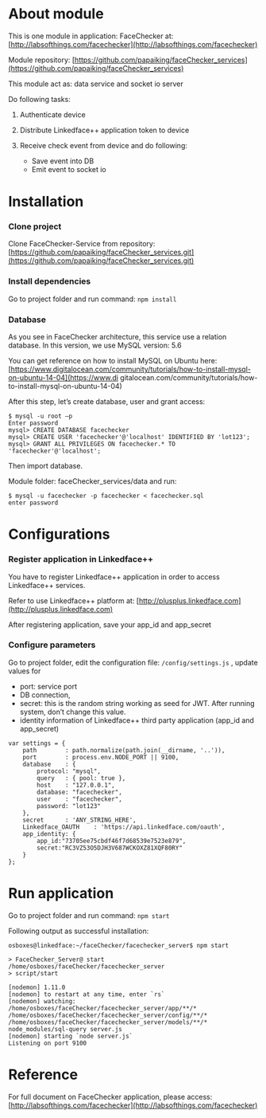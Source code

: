 # About module

This is one module in application: FaceChecker at: [http://labsofthings.com/facechecker](http://labsofthings.com/facechecker)

Module repository: [https://github.com/papaiking/faceChecker_services](https://github.com/papaiking/faceChecker_services)

This module act as: data service and socket io server

Do following tasks:

1.  Authenticate device
2.  Distribute Linkedface++ application token to device
3.  Receive check event from device and do following:

    -   Save event into DB
    -   Emit event to socket io

# Installation

### Clone project

Clone FaceChecker-Service from repository: [https://github.com/papaiking/faceChecker_services.git](https://github.com/papaiking/faceChecker_services.git)

### Install dependencies
Go to project folder and run command: `npm install`

### Database

As you see in FaceChecker architecture, this service use a relation database. In this version, we use MySQL version: 5.6

You can get reference on how to install MySQL on Ubuntu here: [https://www.digitalocean.com/community/tutorials/how-to-install-mysql-on-ubuntu-14-04](https://www.di    gitalocean.com/community/tutorials/how-to-install-mysql-on-ubuntu-14-04)

After this step, let’s create database, user and grant access:

```
$ mysql -u root –p
Enter password
mysql> CREATE DATABASE facechecker
mysql> CREATE USER 'facechecker'@'localhost' IDENTIFIED BY 'lot123';
mysql> GRANT ALL PRIVILEGES ON facechecker.* TO 'facechecker'@'localhost';
```

Then import database.

Module folder: faceChecker_services/data and run:

```
$ mysql -u facechecker -p facechecker < facechecker.sql
enter password
```

# Configurations

### Register application in Linkedface++

You have to register Linkedface++ application in order to access Linkedface++ services.

Refer to use Linkedface++ platform at: [http://plusplus.linkedface.com](http://plusplus.linkedface.com)

After registering application, save your app_id and app_secret

### Configure parameters

Go to project folder, edit the configuration file: `/config/settings.js` , update values for

-   port: service port
-   DB connection,
-   secret: this is the random string working as seed for JWT. After running system, don’t change this value.
-   identity information of Linkedface++ third party application (app_id and app_secret)

```
var settings = {
    path        : path.normalize(path.join(__dirname, '..')),
    port        : process.env.NODE_PORT || 9100,
    database    : {
        protocol: "mysql",
        query   : { pool: true },
        host    : "127.0.0.1",
        database: "facechecker",
        user    : "facechecker",
        password: "lot123"
    },
    secret      : 'ANY_STRING_HERE',
    Linkedface_OAUTH    : 'https://api.linkedface.com/oauth',
    app_identity: {
        app_id:"73705ee75cbdf46f7d68539e7523e879",
        secret:"RC3VZ53O5DJH3V687WCKOXZ81XQF80RY"
    }
};
```

# Run application

Go to project folder and run command: `npm start`

Following output as successful installation:

```
osboxes@linkedface:~/faceChecker/facechecker_server$ npm start

> FaceChecker_Server@ start /home/osboxes/faceChecker/facechecker_server
> script/start

[nodemon] 1.11.0
[nodemon] to restart at any time, enter `rs`
[nodemon] watching: /home/osboxes/faceChecker/facechecker_server/app/**/* /home/osboxes/faceChecker/facechecker_server/config/**/* /home/osboxes/faceChecker/facechecker_server/models/**/* node_modules/sql-query server.js
[nodemon] starting `node server.js`
Listening on port 9100
```

# Reference

For full document on FaceChecker application, please access: [http://labsofthings.com/facechecker](http://labsofthings.com/facechecker)
